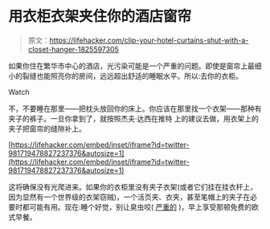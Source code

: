 # 用衣柜衣架夹住你的酒店窗帘

> 原文：<https://lifehacker.com/clip-your-hotel-curtains-shut-with-a-closet-hanger-1825597305>

如果你住在繁华市中心的酒店，光污染可能是一个严重的问题。即使是窗帘上最细小的裂缝也能照亮你的房间，远远超出舒适的睡眠水平。所以:去你的衣柜。

Watch

不，不要睡在那里——把枕头放回你的床上。你应该在那里找一个衣架——那种有夹子的裤子。一旦你拿到了，就按照杰夫·达西在推特 上的建议去做，用衣架上的夹子把窗帘的缝隙补上。

 [https://lifehacker.com/embed/inset/iframe?id=twitter-981719478827237376&autosize=1](https://lifehacker.com/embed/inset/iframe?id=twitter-981719478827237376&autosize=1) 

这将确保没有光爬进来。如果你的衣柜里没有夹子衣架(或者它们挂在挂衣杆上，因为显然有一个世界级的衣架窃贼)，一个活页夹、衣夹，甚至笔帽上的夹子在必要时都可能有用。现在:睡个好觉，别让臭虫咬( [严重的](https://lifehacker.com/the-best-way-to-enter-and-search-a-hotel-room-for-bed-b-1754619452) )，早上享受那顿免费的欧式早餐。